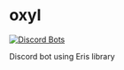 # oxyl

[![Discord Bots](https://discordbots.org/api/widget/status/255832257519026178.svg)](https://discordbots.org/bot/255832257519026178)

Discord bot using Eris library